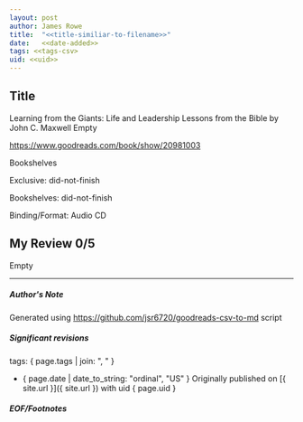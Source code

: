 ```yaml
---
layout: post
author: James Rowe
title:  "<<title-similiar-to-filename>>"
date:   <<date-added>>
tags: <<tags-csv>
uid: <<uid>>
---
```


<!-- highly dependent on how you personally use jekyll templates, and how you want this to show up -->

## Title

Learning from the Giants: Life and Leadership Lessons from the Bible by John C. Maxwell
Empty 

https://www.goodreads.com/book/show/20981003

Bookshelves

Exclusive: did-not-finish

Bookshelves: did-not-finish

Binding/Format: Audio CD

## My Review 0/5

Empty

---

##### Author's Note

Generated using https://github.com/jsr6720/goodreads-csv-to-md script

##### Significant revisions

tags: { page.tags | join: ", " } <!-- todo move this somewhere -->

- { page.date | date_to_string: "ordinal", "US" } Originally published on [{ site.url }]({ site.url }) with uid { page.uid }

##### EOF/Footnotes
